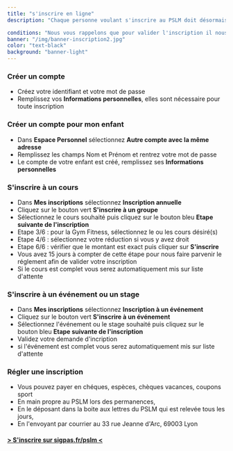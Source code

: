 ```yaml
---
title: "s'inscrire en ligne"
description: "Chaque personne voulant s'inscrire au PSLM doit désormais avoir un compte personnel sur sigpas.fr/pslm. Pour les enfants, le compte peut être relié à celui de son parent s'il est lui aussi adhérent au PSLM."

conditions: "Nous vous rappelons que pour valider l'inscription il nous faut impérativement le règlement.<br> Le certificat médical est obligatoire pour les activités gyms."
banner: "/img/banner-inscription2.jpg"
color: "text-black"
background: "banner-light"
---
```

### Créer un compte
- Créez votre identifiant et votre mot de passe
- Remplissez vos **Informations personnelles**, elles sont nécessaire pour toute inscription

### Créer un compte pour mon enfant
- Dans **Espace Personnel** sélectionnez **Autre compte avec la même adresse**
- Remplissez les champs Nom et Prénom et rentrez votre mot de passe
- Le compte de votre enfant est créé, remplissez ses **Informations personnelles**

### S'inscrire à un cours
- Dans **Mes inscriptions** sélectionnez **Inscription annuelle**
- Cliquez sur le bouton vert **S'inscrire à un groupe**
- Sélectionnez le cours souhaité puis cliquez sur le bouton bleu **Etape suivante de l'inscription**
- Etape 3/6 : pour la Gym Fitness, sélectionnez le ou les cours désiré(s)
- Etape 4/6 : sélectionnez votre réduction si vous y avez droit
- Etape 6/6 : vérifier que le montant est exact puis cliquer sur **S'inscrire**
- Vous avez 15 jours à compter de cette étape pour nous faire parvenir le réglement afin de valider votre inscription
- Si le cours est complet vous serez automatiquement mis sur liste d'attente

### S'inscrire à un événement ou un stage
- Dans **Mes inscriptions** sélectionnez **Inscription à un événement**
- Cliquez sur le bouton vert **S'inscrire à un événement**
- Sélectionnez l'événement ou le stage souhaité puis cliquez sur le bouton bleu **Etape suivante de l'inscription**
- Validez votre demande d'incription
- si l'événement est complet vous serez automatiquement mis sur liste d'attente

### Régler une inscription
- Vous pouvez payer en chéques, espèces, chèques vacances, coupons sport
- En main propre au PSLM lors des permanences,
- En le déposant dans la boite aux lettres du PSLM qui est relevée tous les jours,
- En l'envoyant par courrier au 33 rue Jeanne d'Arc, 69003 Lyon


#### <a href="https://sigpas.fr/pslm" target="_blank">> S'inscrire sur sigpas.fr/pslm <</a>
